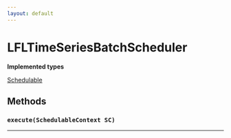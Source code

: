```yaml
---
layout: default
---
```


# LFLTimeSeriesBatchScheduler

**Implemented types**

[Schedulable](Schedulable)

## Methods

### `execute(SchedulableContext SC)`

---
